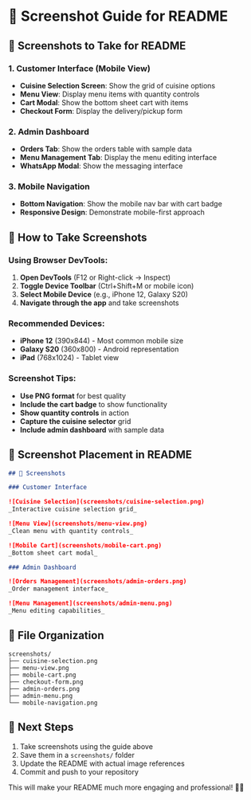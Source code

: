 # 📱 Screenshot Guide for README

## 🎯 **Screenshots to Take for README**

### **1. Customer Interface (Mobile View)**

- **Cuisine Selection Screen**: Show the grid of cuisine options
- **Menu View**: Display menu items with quantity controls
- **Cart Modal**: Show the bottom sheet cart with items
- **Checkout Form**: Display the delivery/pickup form

### **2. Admin Dashboard**

- **Orders Tab**: Show the orders table with sample data
- **Menu Management Tab**: Display the menu editing interface
- **WhatsApp Modal**: Show the messaging interface

### **3. Mobile Navigation**

- **Bottom Navigation**: Show the mobile nav bar with cart badge
- **Responsive Design**: Demonstrate mobile-first approach

## 📸 **How to Take Screenshots**

### **Using Browser DevTools:**

1. **Open DevTools** (F12 or Right-click → Inspect)
2. **Toggle Device Toolbar** (Ctrl+Shift+M or mobile icon)
3. **Select Mobile Device** (e.g., iPhone 12, Galaxy S20)
4. **Navigate through the app** and take screenshots

### **Recommended Devices:**

- **iPhone 12** (390x844) - Most common mobile size
- **Galaxy S20** (360x800) - Android representation
- **iPad** (768x1024) - Tablet view

### **Screenshot Tips:**

- **Use PNG format** for best quality
- **Include the cart badge** to show functionality
- **Show quantity controls** in action
- **Capture the cuisine selector** grid
- **Include admin dashboard** with sample data

## 🎨 **Screenshot Placement in README**

```markdown
## 📱 Screenshots

### Customer Interface

![Cuisine Selection](screenshots/cuisine-selection.png)
_Interactive cuisine selection grid_

![Menu View](screenshots/menu-view.png)
_Clean menu with quantity controls_

![Mobile Cart](screenshots/mobile-cart.png)
_Bottom sheet cart modal_

### Admin Dashboard

![Orders Management](screenshots/admin-orders.png)
_Order management interface_

![Menu Management](screenshots/admin-menu.png)
_Menu editing capabilities_
```

## 📁 **File Organization**

```
screenshots/
├── cuisine-selection.png
├── menu-view.png
├── mobile-cart.png
├── checkout-form.png
├── admin-orders.png
├── admin-menu.png
└── mobile-navigation.png
```

## 🚀 **Next Steps**

1. Take screenshots using the guide above
2. Save them in a `screenshots/` folder
3. Update the README with actual image references
4. Commit and push to your repository

This will make your README much more engaging and professional! 📱✨
